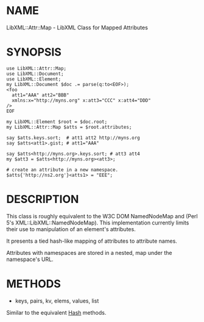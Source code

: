 NAME
====

LibXML::Attr::Map - LibXML Class for Mapped Attributes

SYNOPSIS
========

    use LibXML::Attr::Map;
    use LibXML::Document;
    use LibXML::Element;
    my LibXML::Document $doc .= parse(q:to<EOF>);
    <foo
      att1="AAA" att2="BBB"
      xmlns:x="http://myns.org" x:att3="CCC" x:att4="DDD"
    />
    EOF

    my LibXML::Element $root = $doc.root;
    my LibXML::Attr::Map $atts = $root.attributes;

    say $atts.keys.sort;  # att1 att2 http://myns.org
    say $atts<att1>.gist; # att1="AAA"

    say $atts<http://myns.org>.keys.sort; # att3 att4
    my $att3 = $atts<http://myns.org><att3>;

    # create an attribute in a new namespace.
    $atts{'http://ns2.org'}<atts1> = "EEE";

DESCRIPTION
===========

This class is roughly equivalent to the W3C DOM NamedNodeMap and (Perl 5's XML::LibXML::NamedNodeMap). This implementation currently limits their use to manipulation of an element's attributes.

It presents a tied hash-like mapping of attributes to attribute names.

Attributes with namespaces are stored in a nested, map under the namespace's URL.

METHODS
=======

  * keys, pairs, kv, elems, values, list

Similar to the equivalent [Hash](https://docs.perl6.org/type/Hash) methods.

